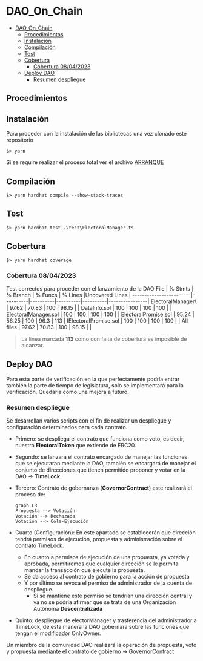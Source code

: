 # DAO_On_Chain

- [DAO\_On\_Chain](#dao_on_chain)
  - [Procedimientos](#procedimientos)
  - [Instalación](#instalación)
  - [Compilación](#compilación)
  - [Test](#test)
  - [Cobertura](#cobertura)
    - [Cobertura 08/04/2023](#cobertura-08042023)
  - [Deploy DAO](#deploy-dao)
    - [Resumen despliegue](#resumen-despliegue)

## Procedimientos

## Instalación

Para proceder con la instalación de las bibliotecas una vez clonado este repositorio

`$> yarn`

Si se require realizar el proceso total ver el archivo [ARRANQUE](ARRANQUE.md)

## Compilación

`$> yarn hardhat compile --show-stack-traces`

## Test

`$> yarn hardhat test .\test\ElectoralManager.ts`

## Cobertura

`$> yarn hardhat coverage`

### Cobertura 08/04/2023

Test correctos para proceder con el lanzamiento de la DAO
File                    |  % Stmts | % Branch |  % Funcs |  % Lines |Uncovered Lines |
------------------------|----------|----------|----------|----------|----------------|
 ElectoralManager\      |    97.62 |    70.83 |      100 |    98.15 |                |
  DataInfo.sol          |      100 |      100 |      100 |      100 |                |
  ElectoralManager.sol  |      100 |      100 |      100 |      100 |                |
  ElectoralPromise.sol  |    95.24 |    56.25 |      100 |     96.3 |            113 |
  IElectoralPromise.sol |      100 |      100 |      100 |      100 |                |
All files               |    97.62 |    70.83 |      100 |    98.15 |                |

> La linea marcada **113** como con falta de cobertura es imposible de alcanzar.

## Deploy DAO

Para esta parte de verificación en la que perfectamente podría entrar también la parte de tiempo de legislatura, solo se implementará para la verificación. Quedaría como una mejora a futuro.

### Resumen despliegue

Se desarrollan varios scripts con el fin de realizar un despliegue y configuración determinados para cada contrato.

- Primero: se despliega el contrato que funciona como voto, es decir, nuestro **ElectoralToken** que extiende de ERC20.
- Segundo: se lanzará el contrato encargado de manejar las funciones que se ejecutaran mediante la DAO, también se encargará de manejar el conjunto de direcciones que tienen permitido proponer y votar en la DAO -> **TimeLock**
- Tercero: Contrato de gobernanza (**GovernorContract**) este realizará el proceso de:

    ```mermaid
    graph LR
    Propuesta --> Votación
    Votación --> Rechazada
    Votación --> Cola-Ejecución
    ```

- Cuarto (Configuración): En este apartado se establecerán que dirección tendrá permisos de ejecución, propuesta y administración sobre el contrato TimeLock.
  - En cuanto a permisos de ejecución de una propuesta, ya votada y aprobada, permitiremos que cualquier dirección se le permita mandar la transacción que ejecute la propuesta.
  - Se da acceso al contrato de gobierno para la acción de propuesta
  - Y por último se revoca el permiso de administrador de la cuenta de despliegue.
    - Si se mantiene este permiso se tendrían una dirección central y ya no se podría afirmar que se trata de una Organización Autónoma **Descentralizada**
- Quinto: despliegue de electorManager y trasferencia del administrador a TimeLock, de esta manera la DAO gobernara sobre las funciones que tengan el modificador OnlyOwner.

Un miembro de la comunidad DAO realizará la operación de propuesta, voto y propuesta mediante el contrato de gobierno -> GovernorContract
